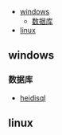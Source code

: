 * [windows](##windows)
  * [数据库](###数据库)
* [linux](##linux)

## windows
### 数据库
* [heidisql](https://www.heidisql.com/download.php)
## linux
